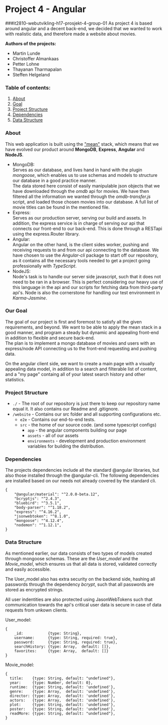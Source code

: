 # Project 4 - Angular
###it2810-webutvikling-h17-prosjekt-4-group-01
As project 4 is based around angular and a decent back-end, 
we decided that we wanted to work with realistic data, 
and therefore made a website about movies.  

**Authors of the projects:**
- Martin Lunde
- Christoffer Almankaas
- Petter Lohne
- Thayanan Tharmapalan
- Steffen Helgeland

### Table of contents:
1. [About](#About) 
2. [Goal](#Goal)
3. [Project Structure](#ProjectStructure)
4. [Dependencies](#Dependencies)
5. [Data Structure](#DataStructure)


### About <a name="About"></a>

This web application is built using the ["mean"](http://mean.io) stack, 
which means that we have evolved our product around **MongoDB**, **Express**, 
**Angular** and **NodeJS**.  
- MongoDB:  
    Serves as our database, and lives hand in hand with the plugin _mongoose_, 
    which enables us to use schemas and models to structure our database in a good 
    practice manner.  
    The data stored here consist of easily manipulable json objects that we have 
    downloaded through the _omdb_ api for movies. We have then filtered all the
    information we wanted through the _omdb-transfer.js_ script, and loaded those
    chosen movies into our database. A full list of movie titles can be found in the
    mentioned file.
- Express:  
    Serves as our production server, serving our build and assets. In addition,
    the express service is in charge of serving our api that connects our front-end to
    our back-end. This is done through a RESTapi using the express.Router library.
- Angular:  
    Angular on the other hand, is the client sides worker, pushing and receiving requests
    to and from our api connecting to the database. We have chosen to use the
    _Angular-cli_ package to start off our repository, as it contains all the necessary
    tools needed to get a project going professionally with _TypeScript_.
- NodeJS:  
    Node's task is to handle our server side javascript, such that it does not need to
    be ran in a browser. This is perfect considering our heavy use of this language in
    the api and our scripts for fetching data from third-party api's. Node is also the 
    cornerstone for handling our test environment in _Karma-Jasmine_.
    
### Our Goal <a name="Goal"></a>
The goal of our project is first and foremost to satisfy all the given requirements, 
and beyond. We want to be able to apply the mean stack in a good manner, and program a 
steady but dynamic and appealing front-end in addition to flexible and secure back-end.  
The plan is to implement a mongo database of movies and users with an express/node API
connecting us to the front-end requesting and pushing data.

On the angular client side, we want to create a main page with a visually appealing data
model, in addition to a search and filterable list of content, and a "my page"
containg all of your latest search history and other statistics. 
    
### Project Structure <a name="ProjectStructure"></a>

- `./` - The root of our repository is just there to keep our repository name equal it. 
It also contains our Readme and .gitignore.
- `/website` - Contains our src folder and all supporting configurations etc.
    - `e2e` - Contains our end-to-end tests.
    - `src` - the home of our source code. (and some typescript configs)
        - `app` - the angular components building our page  
        - `assets` - all of our assets
        - `environments` - development and production environment variables for
        building the distribution.
        
### Dependencies <a name="Dependencies"></a>
The projects dependencies include all the standard @angular libraries, but also those installed through
the @angular-cli. The following dependencies are installed based on our needs not already covered by the standard cli.

```
{
    "@angular/material": "^2.0.0-beta.12",
    "bcryptjs": "^2.4.3",
    "bluebird": "^3.5.1",
    "body-parser": "^1.18.2",
    "express": "^4.16.2",
    "jsonwebtoken": "^8.1.0",
    "mongoose": "^4.12.4",
    "nodemon": "^1.12.1",
}
```

### Data Structure <a name="DataStructure"></a>
As mentioned earlier, our data consists of two types of models created through mongoose schemas.
These are the _User_model_ and the _Movie_model_, which ensures us that all data is stored,
validated correctly and easily accessible.

The User_model also has extra security on the backend side, hashing all passwords through the 
dependency _bcrypt_, such that all passwords are stored as
encrypted strings.

All user indentities are also protected using JasonWebTokens such that communication towards
the api's critical user data is secure in case of data requests from unkown clients.

User_model:  
```
{
    _id:           {type: String},
    username:      {type: String, required: true},
    password:      {type: String, required: true},
    searchHistory: {type: Array,  default: []},
    favorites:     {type: Array,  default: []}
}
```

Movie_model:
```
{ 
  title:    {type: String, default: "undefined"},
  year:     {type: Number, default: 0},
  runtime:  {type: String, default: 'undefined'},
  genre:    {type: Array,  default: 'undefined'},
  director: {type: Array,  default: 'undefined'},
  actors:   {type: Array,  default: 'undefined'},
  plot:     {type: String, default: 'undefined'},
  poster:   {type: String, default: 'undefined'},
  readMore: {type: String, default: "undefined"},
}
```

<!-- 
Gruppene legger ut dokumentasjon/beskrivelse/skisse av det systemet de planlegger 
å implementere innen 8/11 på GitHub repositoriet for prosjekt 4.  
Beskriv applikasjonen, data, database, moduler og komponenter dere vurderer å bruke 
- og den overordnede arkitetkuren til systemet. 
Dere kan også beskrive elementer dere ikke helt vet hvordan skal løses. 
     
Vi har ikke noe formelt krav til omfanget av dette, 
men det skal være nok til å vise at dere har lest oppgaveteksten, 
har tenkt igjennom hvordan dere vil løse oppgaven og/eller identifisert utfordringer 
som dere må jobbe med. 
1 side med tekst og tegninger bør holde for de fleste.
-->    
